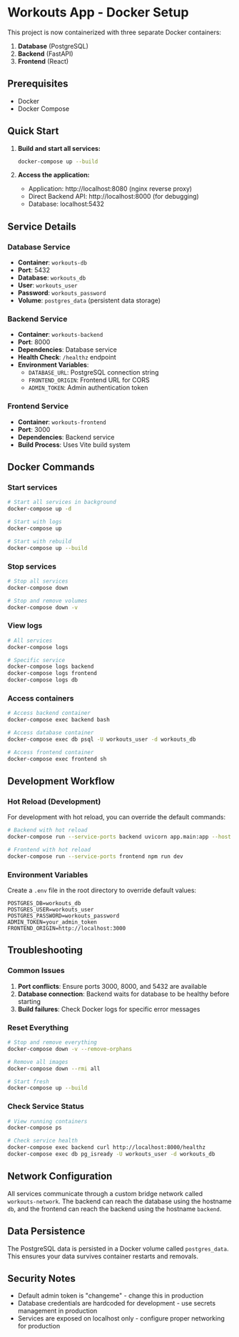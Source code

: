 # Workouts App - Docker Setup

This project is now containerized with three separate Docker containers:
1. **Database** (PostgreSQL)
2. **Backend** (FastAPI)
3. **Frontend** (React)

## Prerequisites

- Docker
- Docker Compose

## Quick Start

1. **Build and start all services:**
   ```bash
   docker-compose up --build
   ```

2. **Access the application:**
   - Application: http://localhost:8080 (nginx reverse proxy)
   - Direct Backend API: http://localhost:8000 (for debugging)
   - Database: localhost:5432

## Service Details

### Database Service
- **Container**: `workouts-db`
- **Port**: 5432
- **Database**: `workouts_db`
- **User**: `workouts_user`
- **Password**: `workouts_password`
- **Volume**: `postgres_data` (persistent data storage)

### Backend Service
- **Container**: `workouts-backend`
- **Port**: 8000
- **Dependencies**: Database service
- **Health Check**: `/healthz` endpoint
- **Environment Variables**:
  - `DATABASE_URL`: PostgreSQL connection string
  - `FRONTEND_ORIGIN`: Frontend URL for CORS
  - `ADMIN_TOKEN`: Admin authentication token

### Frontend Service
- **Container**: `workouts-frontend`
- **Port**: 3000
- **Dependencies**: Backend service
- **Build Process**: Uses Vite build system

## Docker Commands

### Start services
```bash
# Start all services in background
docker-compose up -d

# Start with logs
docker-compose up

# Start with rebuild
docker-compose up --build
```

### Stop services
```bash
# Stop all services
docker-compose down

# Stop and remove volumes
docker-compose down -v
```

### View logs
```bash
# All services
docker-compose logs

# Specific service
docker-compose logs backend
docker-compose logs frontend
docker-compose logs db
```

### Access containers
```bash
# Access backend container
docker-compose exec backend bash

# Access database container
docker-compose exec db psql -U workouts_user -d workouts_db

# Access frontend container
docker-compose exec frontend sh
```

## Development Workflow

### Hot Reload (Development)
For development with hot reload, you can override the default commands:

```bash
# Backend with hot reload
docker-compose run --service-ports backend uvicorn app.main:app --host 0.0.0.0 --port 8000 --reload

# Frontend with hot reload
docker-compose run --service-ports frontend npm run dev
```

### Environment Variables
Create a `.env` file in the root directory to override default values:

```env
POSTGRES_DB=workouts_db
POSTGRES_USER=workouts_user
POSTGRES_PASSWORD=workouts_password
ADMIN_TOKEN=your_admin_token
FRONTEND_ORIGIN=http://localhost:3000
```

## Troubleshooting

### Common Issues

1. **Port conflicts**: Ensure ports 3000, 8000, and 5432 are available
2. **Database connection**: Backend waits for database to be healthy before starting
3. **Build failures**: Check Docker logs for specific error messages

### Reset Everything
```bash
# Stop and remove everything
docker-compose down -v --remove-orphans

# Remove all images
docker-compose down --rmi all

# Start fresh
docker-compose up --build
```

### Check Service Status
```bash
# View running containers
docker-compose ps

# Check service health
docker-compose exec backend curl http://localhost:8000/healthz
docker-compose exec db pg_isready -U workouts_user -d workouts_db
```

## Network Configuration

All services communicate through a custom bridge network called `workouts-network`. The backend can reach the database using the hostname `db`, and the frontend can reach the backend using the hostname `backend`.

## Data Persistence

The PostgreSQL data is persisted in a Docker volume called `postgres_data`. This ensures your data survives container restarts and removals.

## Security Notes

- Default admin token is "changeme" - change this in production
- Database credentials are hardcoded for development - use secrets management in production
- Services are exposed on localhost only - configure proper networking for production




